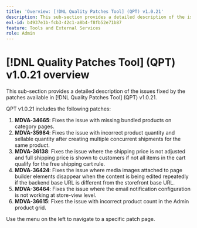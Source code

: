 ```yaml
---
title: 'Overview: [!DNL Quality Patches Tool] (QPT) v1.0.21'
description: This sub-section provides a detailed description of the issues fixed by the patches available in [!DNL Quality Patches Tool] (QPT) v1.0.21.
exl-id: b4937e1b-fcb3-42c1-a8b4-f8fb52e71b87
feature: Tools and External Services
role: Admin
---
```

# [!DNL Quality Patches Tool] (QPT) v1.0.21 overview

This sub-section provides a detailed description of the issues fixed by the patches available in [!DNL Quality Patches Tool] (QPT) v1.0.21.

QPT v1.0.21 includes the following patches:

1. **MDVA-34665**: Fixes the issue with missing bundled products on category pages.
1. **MDVA-35984**: Fixes the issue with incorrect product quantity and sellable quantity after creating multiple concurrent shipments for the same product.
1. **MDVA-36138**: Fixes the issue where the shipping price is not adjusted and full shipping price is shown to customers if not all items in the cart qualify for the free shipping cart rule.
1. **MDVA-36424**: Fixes the issue where media images attached to page builder elements disappear when the content is being edited repeatedly if the backend base URL is different from the storefront base URL.
1. **MDVA-36464**: Fixes the issue where the email notification configuration is not working at store-view level.
1. **MDVA-36615**: Fixes the issue with incorrect product count in the Admin product grid.

Use the menu on the left to navigate to a specific patch page.
